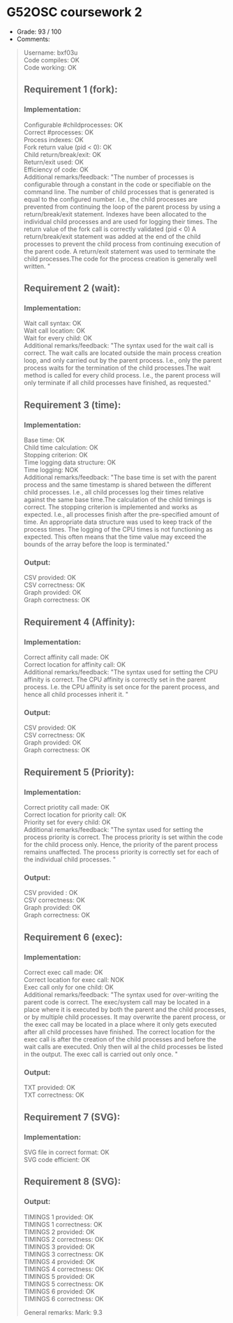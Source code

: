 # G52OSC coursework 2
* Grade: 93 / 100
* Comments:
> Username: bxf03u  
> Code compiles: OK  
> Code working: OK  
>
> ## Requirement 1 (fork):
>
> ### Implementation:  
> Configurable #childprocesses: OK  
> Correct #processes: OK  
> Process indexes: OK  
> Fork return value (pid < 0): OK  
> Child return/break/exit: OK  
> Return/exit used: OK  
> Efficiency of code: OK  
> Additional remarks/feedback: "The number of processes is configurable through a constant in the code or specifiable on the command line. The number of child processes that is generated is equal to the configured number. I.e., the child processes are prevented from continuing the loop of the parent process by using a return/break/exit statement. Indexes have been allocated to the individual child processes and are used for logging their times. The return value of the fork call is correctly validated (pid < 0) A return/break/exit statement was added at the end of the child processes to prevent the child process from continuing execution of the parent code. A return/exit statement was used to terminate the child processes.The code for the process creation is generally well written. "  
>
> ## Requirement 2 (wait):
>
> ### Implementation:  
> Wait call syntax: OK  
> Wait call location: OK  
> Wait for every child: OK  
> Additional remarks/feedback: "The syntax used for the wait call is correct. The wait calls are located outside the main process creation loop, and only carried out by the parent process. I.e., only the parent process waits for the termination of the child processes.The wait method is called for every child process. I.e., the parent process will only terminate if all child processes have finished, as requested."  
>
> ## Requirement 3 (time):
>
> ### Implementation:  
> Base time: OK  
> Child time calculation: OK  
> Stopping criterion: OK  
> Time logging data structure: OK  
> Time logging: NOK  
> Additional remarks/feedback: "The base time is set with the parent process and the same timestamp is shared between the different child processes. I.e., all child processes log their times relative against the same base time.The calculation of the child timings is correct. The stopping criterion is implemented and works as expected. I.e., all processes finish after the pre-specified amount of time. An appropriate data structure was used to keep track of the process times. The logging of the CPU times is not functioning as expected. This often means that the time value may exceed the bounds of the array before the loop is terminated."  
>
> ### Output:  
> CSV provided: OK  
> CSV correctness: OK  
> Graph provided: OK  
> Graph correctness: OK  
>
> ## Requirement 4 (Affinity):
>
> ### Implementation:  
> Correct affinity call made: OK  
> Correct location for affinity call: OK  
> Additional remarks/feedback: "The syntax used for setting the CPU affinity is correct. The CPU affinity is correctly set in the parent process. I.e. the CPU affinity is set once for the parent process, and hence all child processes inherit it. "  
>
> ### Output:  
> CSV provided: OK  
> CSV correctness: OK  
> Graph provided: OK  
> Graph correctness: OK  
>
> ## Requirement 5 (Priority):
>
> ### Implementation:  
> Correct priotity call made: OK  
> Correct location for priority call: OK  
> Priority set for every child: OK  
> Additional remarks/feedback: "The syntax used for setting the process priority is correct. The process priority is set within the code for the child process only. Hence, the priority of the parent process remains unaffected. The process priority is correctly set for each of the individual child processes. "  
>
> ### Output:  
> CSV provided : OK  
> CSV correctness: OK  
> Graph provided: OK  
> Graph correctness: OK  
>
> ## Requirement 6 (exec):
>
> ### Implementation:  
> Correct exec call made: OK  
> Correct location for exec call: NOK  
> Exec call only for one child: OK  
> Additional remarks/feedback: "The syntax used for over-writing the parent code is correct. The exec/system call may be located in a place where it is executed by both the parent and the child processes, or by multiple child processes. It may overwrite the parent process, or the exec call may be located in a place where it only gets executed after all child processes have finished. The correct location for the exec call is after the creation of the child processes and before the wait calls are executed. Only then will al the child processes be listed in the output. The exec call is carried out only once. "  
>
> ### Output:  
> TXT provided: OK  
> TXT correctness: OK  
>
> ## Requirement 7 (SVG):
>
> ### Implementation:
> SVG file in correct format: OK  
> SVG code efficient: OK  
>
> ## Requirement 8 (SVG):
>
> ### Output:  
> TIMINGS 1 provided: OK  
> TIMINGS 1 correctness: OK  
> TIMINGS 2 provided: OK  
> TIMINGS 2 correctness: OK  
> TIMINGS 3 provided: OK  
> TIMINGS 3 correctness: OK  
> TIMINGS 4 provided: OK  
> TIMINGS 4 correctness: OK  
> TIMINGS 5 provided: OK  
> TIMINGS 5 correctness: OK  
> TIMINGS 6 provided: OK  
> TIMINGS 6 correctness: OK  
>
> General remarks:
> Mark: 9.3
